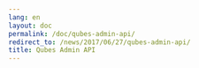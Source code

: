 ```yaml
---
lang: en
layout: doc
permalink: /doc/qubes-admin-api/
redirect_to: /news/2017/06/27/qubes-admin-api/
title: Qubes Admin API
---
```

